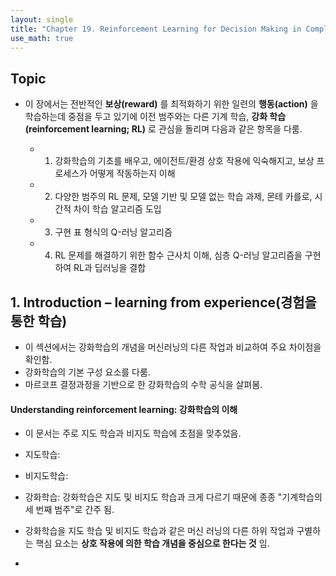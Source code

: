 ```yaml
---
layout: single
title: "Chapter 19. Reinforcement Learning for Decision Making in Complex Environments"
use_math: true
---
```


## Topic 

* 이 장에서는 전반적인 **보상(reward)** 를 최적화하기 위한 일련의 **행동(action)** 을 학습하는데 중점을 두고 있기에 이전 범주와는 다른 기계 학습, **강화 학습(reinforcement learning; RL)** 로 관심을 돌리며 다음과 같은 항목을 다룸.

    * 1) 강화학습의 기초를 배우고, 에이전트/환경 상호 작용에 익숙해지고, 보상 프로세스가 어떻게 작동하는지 이해
    * 2) 다양한 범주의 RL 문제, 모델 기반 및 모델 없는 학습 과제, 몬테 카를로, 시간적 차이 학습 알고리즘 도입
    * 3) 구현 표 형식의 Q-러닝 알고리즘
    * 4) RL 문제를 해결하기 위한 함수 근사치 이해, 심층 Q-러닝 알고리즘을 구현하여 RL과 딥러닝을 결합
    

## 1. Introduction – learning from experience(경험을 통한 학습)

* 이 섹션에서는 강화학습의 개념을 머신러닝의 다른 작업과 비교하여 주요 차이점을 확인함. 
* 강화학습의 기본 구성 요소를 다룸.
* 마르코프 결정과정을 기반으로 한 강화학습의 수학 공식을 살펴봄.

#### Understanding reinforcement learning: 강화학습의 이해 

* 이 문서는 주로 지도 학습과 비지도 학습에 초점을 맞추었음. 
* 지도학습: 
* 비지도학습:
* 강화학습: 강화학습은 지도 및 비지도 학습과 크게 다르기 때문에 종종 "기계학습의 세 번째 범주"로 간주 됨.

* 강화학습을 지도 학습 및 비지도 학습과 같은 머신 러닝의 다른 하위 작업과 구별하는 핵심 요소는 **상호 작용에 의한 학습 개념을 중심으로 한다는 것** 임.
* 
